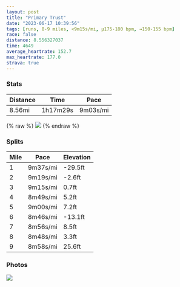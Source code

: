 ```yaml
---
layout: post
title: "Primary Trust"
date: "2023-06-17 10:39:56"
tags: [runs, 8-9 miles, <9m15s/mi, μ175-180 bpm, →150-155 bpm]
race: false
distance: 8.556327037
time: 4649
average_heartrate: 152.7
max_heartrate: 177.0
strava: true
---
```


### Stats

| Distance | Time | Pace |
|----------|------|------|
|8.56mi|1h17m29s|9m03s/mi|

{% raw %}
<img src='https://maps.googleapis.com/maps/api/staticmap?maptype=roadmap&path=enc:s`wwFzrtbMEjA`@p@ET@`@Wd@iC~GSPy@q@o@MYNKb@G\n@n@vC~At@r@xDrBfAr@XTxAp@b@v@b@RvAXn@ZlANn@PxB|@hAPjBQ`@FpA?v@N`Ah@TGV[b@S\A^RTA`@uAVU|@i@TFHEXTLBf@oAr@F`@P`@I\FHOZKPFHMRI\Hf@C`@Rj@CbABf@Nx@r@n@rAZ`@RHb@Hx@G`@DVYVG`@[P]RCbA`Ad@fA|@f@j@TjBR|Bd@z@HNIp@b@xAf@vAd@v@Jt@DbAU`AIZOx@DR|@p@PfCPbCFfAGfANh@GlBRf@AvAR|I`@~HXnAG|AJhCW`@a@nBBhAR\n@`@Xr@N~APzA@hCj@pB@^Pf@@~A\bBBbAJbFx@tBDhAXdAh@nAN^TJ@VUj@FXCn@N`CRpB\PPKlCGh@Hz@KlCUxAUfBIdA?^HNnETtCZbA?f@NRPxBDf@VLTbBTh@Yt@GfAX^BXeB@a@Gs@JcAT@RXf@GhAVnABj@VFHDb@Qv@DZBtB^RjA@vAHf@PDR~D@b@Vl@C\Nf@AfC~@l@Bn@PNKNa@D}@HUjD`ALH@HGX?d@X[@WEWuCu@g@CYJSjBKLyAo@iA]i@@m@QoD_@c@Qm@EqBWo@ScBEc@OIM?mAVaBG}@_@ScAKi@?u@OsAGMLKt@e@nBQd@WXqAO}@B}B[eAU_BIq@KGGm@BgCYkA?yCq@KI?wAJe@N}A@k@Hs@AoBFi@Z}@AmC_@S_@G[?oCe@e@@_AMo@Ra@Bg@EsA_@_Au@s@AgA[eFa@eB[mAAo@MaACuGkA}Ea@aBAaEg@eB?eCYgAYiA\_BHc@KKDc@KyDUyDEaA_@w@RgCO_@OoAIkAFgAQiAFu@A{CUqAFsBOe@IYO{@QkC]_Bq@gA[qDq@a@AiC[y@YkAG}@USDkAq@u@Hy@CwDc@_@U{DqAi@GaCs@aAFCJMDHCS@oA_@s@`@Yd@i@jBMF{AFoAp@]Aw@i@WIiHI_Co@oBu@qCq@e@U]WWc@WQiBs@_C{AaAcAiAc@iAaAg@QwAy@_C_Bh@J`@X\Dn@kEr@_Cb@w@FYDcADQ|@qA`@W|@L|@h@NRQQT]AmB&key=AIzaSyC1MId7bFpkLXNAaYhBSTb8jLyiSqzbDtM&size=800x800&markers=color:yellow|label:S|40.75546,-74.00254&markers=color:green|label:F|40.75496,-74.00172000000008'>
{% endraw %}

### Splits

| Mile | Pace | Elevation |
|------|------|-----------|
|1|9m37s/mi|-29.5ft|
|2|9m19s/mi|-2.6ft|
|3|9m15s/mi|0.7ft|
|4|8m49s/mi|5.2ft|
|5|9m00s/mi|7.2ft|
|6|8m46s/mi|-13.1ft|
|7|8m56s/mi|8.5ft|
|8|8m48s/mi|3.3ft|
|9|8m58s/mi|25.6ft|

### Photos
<img src='https://dgtzuqphqg23d.cloudfront.net/6lZXzmt4_avkitoQSqapT3yyzGGfHEDkTTgiSOM-MHY-576x768.jpg'>
